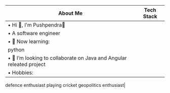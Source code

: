 |  About Me                                                                                | Tech Stack                                                     |
|-----------------------------------------------------------------------------------------|-----------------------------------------------------------------
| • Hi 👋, I'm Pushpendra🌸                                              |                                                        
| • A software engineer|
| • 🌱 Now learning:
   python |
| • 💞️ I’m looking to collaborate on Java and Angular releated project|
| • Hobbies:
  defence enthusiast
  playing cricket
  geopolitics enthusiast|
